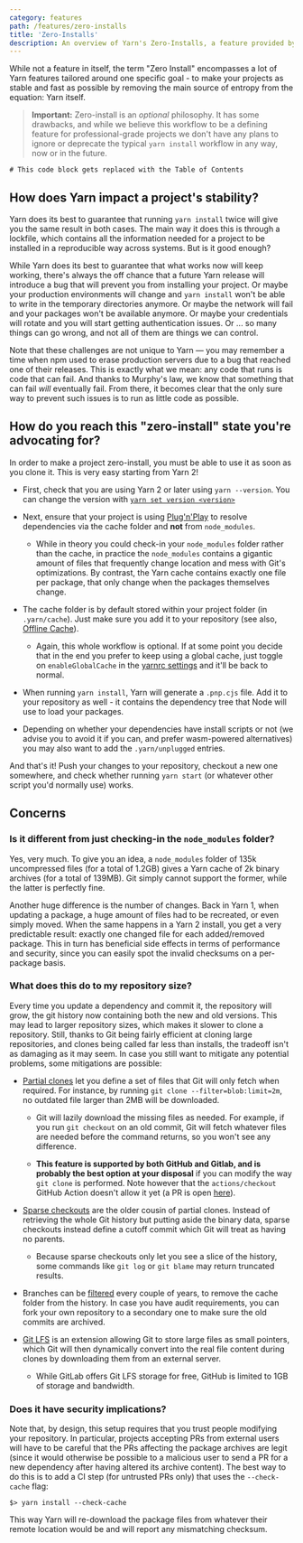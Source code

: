 ```yaml
---
category: features
path: /features/zero-installs
title: 'Zero-Installs'
description: An overview of Yarn's Zero-Installs, a feature provided by PnP which enables storing all dependencies inside the project's repository.
---
```


While not a feature in itself, the term "Zero Install" encompasses a lot of Yarn features tailored around one specific goal - to make your projects as stable and fast as possible by removing the main source of entropy from the equation: Yarn itself.

> **Important:** Zero-install is an *optional* philosophy. It has some drawbacks, and while we believe this workflow to be a defining feature for professional-grade projects we don't have any plans to ignore or deprecate the typical `yarn install` workflow in any way, now or in the future.

```toc
# This code block gets replaced with the Table of Contents
```

## How does Yarn impact a project's stability?

Yarn does its best to guarantee that running `yarn install` twice will give you the same result in both cases. The main way it does this is through a lockfile, which contains all the information needed for a project to be installed in a reproducible way across systems. But is it good enough?

While Yarn does its best to guarantee that what works now will keep working, there's always the off chance that a future Yarn release will introduce a bug that will prevent you from installing your project. Or maybe your production environments will change and `yarn install` won't be able to write in the temporary directories anymore. Or maybe the network will fail and your packages won't be available anymore. Or maybe your credentials will rotate and you will start getting authentication issues. Or ... so many things can go wrong, and not all of them are things we can control.

Note that these challenges are not unique to Yarn — you may remember a time when npm used to erase production servers due to a bug that reached one of their releases. This is exactly what we mean: any code that runs is code that can fail. And thanks to Murphy's law, we know that something that can fail *will* eventually fail. From there, it becomes clear that the only sure way to prevent such issues is to run as little code as possible.

## How do you reach this "zero-install" state you're advocating for?

In order to make a project zero-install, you must be able to use it as soon as you clone it. This is very easy starting from Yarn 2!

- First, check that you are using Yarn 2 or later using `yarn --version`. You can change the version with [`yarn set version <version>`](/cli/set/version/)

- Next, ensure that your project is using [Plug'n'Play](/features/pnp) to resolve dependencies via the cache folder and **not** from `node_modules`.

  - While in theory you could check-in your `node_modules` folder rather than the cache, in practice the `node_modules` contains a gigantic amount of files that frequently change location and mess with Git's optimizations. By contrast, the Yarn cache contains exactly one file per package, that only change when the packages themselves change.

- The cache folder is by default stored within your project folder (in `.yarn/cache`). Just make sure you add it to your repository (see also, [Offline Cache](/features/offline-cache)).

  - Again, this whole workflow is optional. If at some point you decide that in the end you prefer to keep using a global cache, just toggle on `enableGlobalCache` in the [yarnrc settings](/configuration/yarnrc#enableGlobalCache) and it'll be back to normal.

- When running `yarn install`, Yarn will generate a `.pnp.cjs` file. Add it to your repository as well - it contains the dependency tree that Node will use to load your packages.

- Depending on whether your dependencies have install scripts or not (we advise you to avoid it if you can, and prefer wasm-powered alternatives) you may also want to add the `.yarn/unplugged` entries.

And that's it! Push your changes to your repository, checkout a new one somewhere, and check whether running `yarn start` (or whatever other script you'd normally use) works.

## Concerns

### Is it different from just checking-in the `node_modules` folder?

Yes, very much. To give you an idea, a `node_modules` folder of 135k uncompressed files (for a total of 1.2GB) gives a Yarn cache of 2k binary archives (for a total of 139MB). Git simply cannot support the former, while the latter is perfectly fine.

Another huge difference is the number of changes. Back in Yarn 1, when updating a package, a huge amount of files had to be recreated, or even simply moved. When the same happens in a Yarn 2 install, you get a very predictable result: exactly one changed file for each added/removed package. This in turn has beneficial side effects in terms of performance and security, since you can easily spot the invalid checksums on a per-package basis.

### What does this do to my repository size?

Every time you update a dependency and commit it, the repository will grow, the git history now containing both the new and old versions. This may lead to larger repository sizes, which makes it slower to clone a repository. Still, thanks to Git being fairly efficient at cloning large repositories, and clones being called far less than installs, the tradeoff isn't as damaging as it may seem. In case you still want to mitigate any potential problems, some mitigations are possible:

- [Partial clones](https://docs.gitlab.com/ee/topics/git/partial_clone.html) let you define a set of files that Git will only fetch when required. For instance, by running `git clone --filter=blob:limit=2m`, no outdated file larger than 2MB will be downloaded.

    - Git will lazily download the missing files as needed. For example, if you run `git checkout` on an old commit, Git will fetch whatever files are needed before the command returns, so you won't see any difference.

    - **This feature is supported by both GitHub and Gitlab, and is probably the best option at your disposal** if you can modify the way `git clone` is performed. Note however that the `actions/checkout` GitHub Action doesn't allow it yet (a PR is open [here](https://github.com/actions/checkout/pull/680)).

- [Sparse checkouts](https://github.blog/2020-01-17-bring-your-monorepo-down-to-size-with-sparse-checkout/) are the older cousin of partial clones. Instead of retrieving the whole Git history but putting aside the binary data, sparse checkouts instead define a cutoff commit which Git will treat as having no parents.

    - Because sparse checkouts only let you see a slice of the history, some commands like `git log` or `git blame` may return truncated results.

- Branches can be [filtered](https://stackoverflow.com/questions/10067848/remove-folder-and-its-contents-from-git-githubs-history) every couple of years, to remove the cache folder from the history. In case you have audit requirements, you can fork your own repository to a secondary one to make sure the old commits are archived.

- [Git LFS](https://git-lfs.github.com/) is an extension allowing Git to store large files as small pointers, which Git will then dynamically convert into the real file content during clones by downloading them from an external server.

    - While GitLab offers Git LFS storage for free, GitHub is limited to 1GB of storage and bandwidth.

### Does it have security implications?

Note that, by design, this setup requires that you trust people modifying your repository. In particular, projects accepting PRs from external users will have to be careful that the PRs affecting the package archives are legit (since it would otherwise be possible to a malicious user to send a PR for a new dependency after having altered its archive content). The best way to do this is to add a CI step (for untrusted PRs only) that uses the `--check-cache` flag:

```
$> yarn install --check-cache
```

This way Yarn will re-download the package files from whatever their remote location would be and will report any mismatching checksum.
